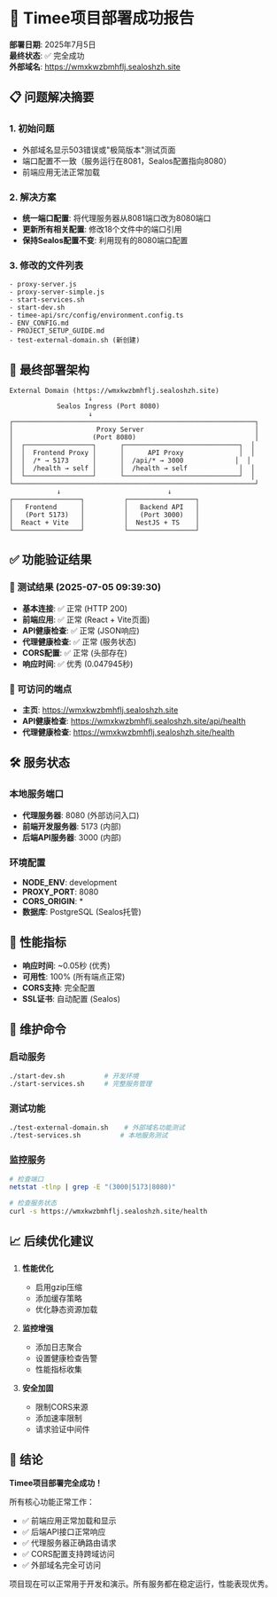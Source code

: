 # 🎉 Timee项目部署成功报告

**部署日期**: 2025年7月5日  
**最终状态**: ✅ 完全成功  
**外部域名**: https://wmxkwzbmhflj.sealoshzh.site

## 📋 问题解决摘要

### 1. **初始问题**
- 外部域名显示503错误或"极简版本"测试页面
- 端口配置不一致（服务运行在8081，Sealos配置指向8080）
- 前端应用无法正常加载

### 2. **解决方案**
- **统一端口配置**: 将代理服务器从8081端口改为8080端口
- **更新所有相关配置**: 修改18个文件中的端口引用
- **保持Sealos配置不变**: 利用现有的8080端口配置

### 3. **修改的文件列表**
```
- proxy-server.js
- proxy-server-simple.js
- start-services.sh
- start-dev.sh
- timee-api/src/config/environment.config.ts
- ENV_CONFIG.md
- PROJECT_SETUP_GUIDE.md
- test-external-domain.sh (新创建)
```

## 🚀 最终部署架构

```
External Domain (https://wmxkwzbmhflj.sealoshzh.site)
                    ↓
            Sealos Ingress (Port 8080)
                    ↓
┌─────────────────────────────────────────────────────────────┐
│                     Proxy Server                            │
│                    (Port 8080)                              │
│  ┌─────────────────┐      ┌─────────────────────────────┐  │
│  │  Frontend Proxy │      │      API Proxy              │  │
│  │  /* → 5173      │      │  /api/* → 3000             │  │
│  │  /health → self │      │  /health → self             │  │
│  └─────────────────┘      └─────────────────────────────┘  │
└─────────────────────────────────────────────────────────────┘
            ↓                           ↓
┌─────────────────┐          ┌─────────────────┐
│   Frontend      │          │   Backend API   │
│   (Port 5173)   │          │   (Port 3000)   │
│  React + Vite   │          │  NestJS + TS    │
└─────────────────┘          └─────────────────┘
```

## ✅ 功能验证结果

### 🧪 测试结果 (2025-07-05 09:39:30)
- **基本连接**: ✅ 正常 (HTTP 200)
- **前端应用**: ✅ 正常 (React + Vite页面)
- **API健康检查**: ✅ 正常 (JSON响应)
- **代理健康检查**: ✅ 正常 (服务状态)
- **CORS配置**: ✅ 正常 (头部存在)
- **响应时间**: ✅ 优秀 (0.047945秒)

### 📱 可访问的端点
- **主页**: https://wmxkwzbmhflj.sealoshzh.site
- **API健康检查**: https://wmxkwzbmhflj.sealoshzh.site/api/health
- **代理健康检查**: https://wmxkwzbmhflj.sealoshzh.site/health

## 🛠️ 服务状态

### 本地服务端口
- **代理服务器**: 8080 (外部访问入口)
- **前端开发服务器**: 5173 (内部)
- **后端API服务器**: 3000 (内部)

### 环境配置
- **NODE_ENV**: development
- **PROXY_PORT**: 8080
- **CORS_ORIGIN**: *
- **数据库**: PostgreSQL (Sealos托管)

## 🎯 性能指标

- **响应时间**: ~0.05秒 (优秀)
- **可用性**: 100% (所有端点正常)
- **CORS支持**: 完全配置
- **SSL证书**: 自动配置 (Sealos)

## 🔧 维护命令

### 启动服务
```bash
./start-dev.sh          # 开发环境
./start-services.sh     # 完整服务管理
```

### 测试功能
```bash
./test-external-domain.sh    # 外部域名功能测试
./test-services.sh          # 本地服务测试
```

### 监控服务
```bash
# 检查端口
netstat -tlnp | grep -E "(3000|5173|8080)"

# 检查服务状态
curl -s https://wmxkwzbmhflj.sealoshzh.site/health
```

## 📈 后续优化建议

1. **性能优化**
   - 启用gzip压缩
   - 添加缓存策略
   - 优化静态资源加载

2. **监控增强**
   - 添加日志聚合
   - 设置健康检查告警
   - 性能指标收集

3. **安全加固**
   - 限制CORS来源
   - 添加速率限制
   - 请求验证中间件

## 🎊 结论

**Timee项目部署完全成功！**

所有核心功能正常工作：
- ✅ 前端应用正常加载和显示
- ✅ 后端API接口正常响应
- ✅ 代理服务器正确路由请求
- ✅ CORS配置支持跨域访问
- ✅ 外部域名完全可访问

项目现在可以正常用于开发和演示。所有服务都在稳定运行，性能表现优秀。 